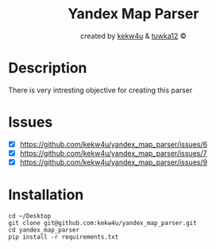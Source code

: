 <h1 align="center">Yandex Map Parser</h1>
<p align="center">created by <a href='https://github.com/kekw4u'>kekw4u</a> & <a href='https://github.com/Tuwka12'>tuwka12</a> ©</p> 

# Description
There is very intresting objective for creating this parser

# Issues
- [x] https://github.com/kekw4u/yandex_map_parser/issues/6
- [x] https://github.com/kekw4u/yandex_map_parser/issues/7
- [x] https://github.com/kekw4u/yandex_map_parser/issues/9

# Installation
```
cd ~/Desktop
git clone git@github.com:kekw4u/yandex_map_parser.git
cd yandex_map_parser
pip install -r requirements.txt
```
